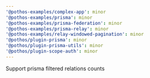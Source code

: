 ```yaml
---
'@pothos-examples/complex-app': minor
'@pothos-examples/prisma': minor
'@pothos-examples/prisma-federation': minor
'@pothos-examples/prisma-relay': minor
'@pothos-examples/relay-windowed-pagination': minor
'@pothos/plugin-prisma': minor
'@pothos/plugin-prisma-utils': minor
'@pothos/plugin-scope-auth': minor
---
```


Support prisma filtered relations counts
